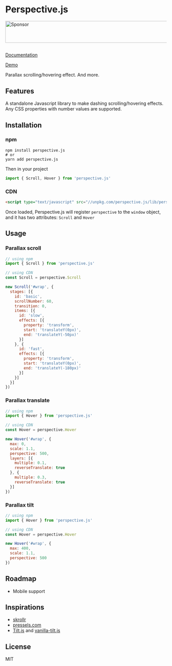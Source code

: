 # Perspective.js

<a target='_blank' rel='nofollow' href='https://app.codesponsor.io/link/ujT5e148dCCjd8EKsfGHYZfD/Leopoldthecoder/Perspective'>
  <img alt='Sponsor' width='888' height='68' src='https://app.codesponsor.io/embed/ujT5e148dCCjd8EKsfGHYZfD/Leopoldthecoder/Perspective.svg' />
</a>

##

[Documentation](http://leopoldthecoder.github.io/Perspective)

[Demo](http://leopoldthecoder.github.io/Perspective/examples)

Parallax scrolling/hovering effect. And more.

## Features
A standalone Javascript library to make dashing scrolling/hovering effects. Any CSS properties with number values are supported.

## Installation
### npm
```shell
npm install perspective.js
# or
yarn add perspective.js
```

Then in your project
```javascript
import { Scroll, Hover } from 'perspective.js'
```

### CDN
```html
<script type="text/javascript" src="//unpkg.com/perspective.js/lib/perspective.js"></script>
```
Once loaded, Perspective.js will register `perspective` to the `window` object, and it has two attributes: `Scroll` and `Hover`

## Usage
### Parallax scroll
```javascript
// using npm
import { Scroll } from 'perspective.js'

// using CDN
const Scroll = perspective.Scroll

new Scroll('#wrap', {
  stages: [{
    id: 'basic',
    scrollNumber: 60,
    transition: 0,
    items: [{
      id: 'slow',
      effects: [{
        property: 'transform',
        start: 'translateY(0px)',
        end: 'translateY(-50px)'
      }]
    }, {
      id: 'fast',
      effects: [{
        property: 'transform',
        start: 'translateY(0px)',
        end: 'translateY(-180px)'
      }]
    }]
  }]
})
```

### Parallax translate
```javascript
// using npm
import { Hover } from 'perspective.js'

// using CDN
const Hover = perspective.Hover

new Hover('#wrap', {
  max: 0,
  scale: 1.1,
  perspective: 500,
  layers: [{
    multiple: 0.1,
    reverseTranslate: true
  }, {
    multiple: 0.3,
    reverseTranslate: true
  }]
})
```

### Parallax tilt
```javascript
// using npm
import { Hover } from 'perspective.js'

// using CDN
const Hover = perspective.Hover

new Hover('#wrap', {
  max: 400,
  scale: 1.1,
  perspective: 500
})
```

## Roadmap
- Mobile support

## Inspirations
- [skrollr](https://github.com/Prinzhorn/skrollr)
- [pressels.com](http://pressels.com/)
- [Tilt.js](https://github.com/gijsroge/tilt.js) and [vanilla-tilt.js](https://github.com/micku7zu/vanilla-tilt.js)

## License
MIT
